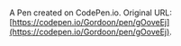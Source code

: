 # 

A Pen created on CodePen.io. Original URL: [https://codepen.io/Gordoon/pen/gOoveEj](https://codepen.io/Gordoon/pen/gOoveEj).


